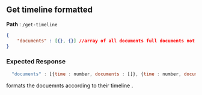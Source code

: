 ## Get timeline formatted

**Path** : `/get-timeline`

```json
{
	"documents" : [{}, {}] //array of all documents full documents not id
}
```

### Expected Response

```jsx
  "documents" : [{time : number, documents : []}, {time : number, documents : []}]
```
formats the docuemnts according to their timeline .
